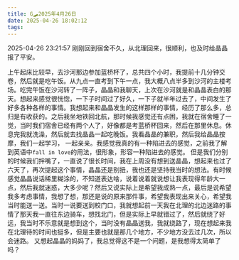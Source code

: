 ```yaml
---
title: G🛹2025年4月26日
date: 2025-04-26 18:02:12
tags:
---
```


2025-04-26 23:21:57
刚刚回到宿舍不久，从北理回来，很顺利，也及时给晶晶报了平安。

上午起床比较早，去沙河那边参加蓝桥杯了，总共四个小时，我提前十几分钟交卷，然后就是吃午饭。从九点一直考到下午一点，我大概八点半多到沙河的主楼考场。吃完午饭在沙河转了一阵子，晶晶和我聊天，上次在沙河就是和晶晶表白的那天。想起来感觉很恍惚，一下子时间过了好久，一下子就半年过去了，中间发生了好多各种各样的事情。我想起来和晶晶发生的这样那样的事情，经历了那么多，总归是有收获的。之后我坐地铁回北航，那时候我感觉还有点困，我就在宿舍睡了一觉，当时我们宿舍已经有两个人了，好像都是考蓝桥杯回来，然后在那里休息。休息完我就洗澡，然后就去找晶晶一起吃晚饭。我看晶晶的兼职，然后我给晶晶按摩，我们一起学习， 一起亲亲。我感觉我真的有一种陷进去的感觉，之前我了解到英语中`fall in love`的用法，很形象，形容一种陷进去的感觉。
但是我们分别的时候我们拌嘴了，一直说了很长时间，我在上周没有想到送晶晶，想起来也过了六天了，再次提起这个事情，晶晶还是别扭，我也还是坚持我当时的想法。有时候感觉晶晶说话稀里糊涂的，不知道表达啥，说着说着就说想让我表现得年龄大一点，然后我就迷惑，大多少呢？然后又说实际上是希望我成熟一点，最后是说希望我多考虑事情，我想了想，那还是说的原来那件事，希望我表现出来关心，希望我当时能送一送。当时一说要送到校门口，我就想起前一天我在北理的北边迷路的事情了那天我一直往东边骑车，想找北门，但是实际上早就错过了，然后就绕了好远，我当时不乐意就是想到这个，当时没有晶晶送我，我就绕路了，现在想起来我在北理待的时间也挺多，但是主要也就是那几个地方，不少地方没去过几次，所以会迷路。
又想起晶晶的妈妈了，我总觉得这不是一个问题，是我想得太简单了吗？
